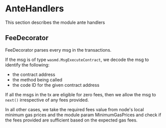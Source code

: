 # AnteHandlers

This section describes the module ante handlers

## FeeDecorator

FeeDecorator parses every msg in the transactions.

If the msg is of type `wasmd.MsgExecuteContract`, we decode the msg to identify the following:
* the contract address
* the method being called
* the code ID for the given contract address

If all the msgs in the tx are eligible for zero fees, then we allow the msg to `next()` irrespective of any fees provided.

In all other cases, we take the required fees value from node's local minimum gas prices and the module param MinimumGasPrices and check if the fees provided are sufficient based on the expected gas fees.
